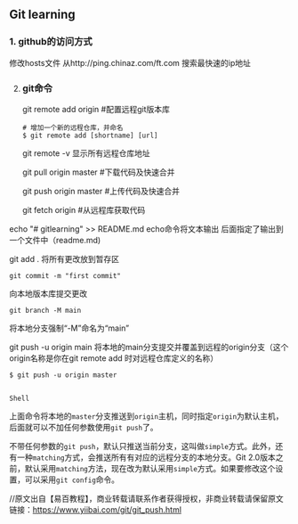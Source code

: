 ## Git learning

### 1. github的访问方式

修改hosts文件 从http://ping.chinaz.com/ft.com 搜索最快速的ip地址

2. ### git命令

   git remote add origin #配置远程git版本库

   ```
   # 增加一个新的远程仓库，并命名
   $ git remote add [shortname] [url]
   ```
   
   git remote -v 显示所有远程仓库地址
   
   git pull origin master #下载代码及快速合并
   
   git push origin master #上传代码及快速合并
   
   git fetch origin		#从远程库获取代码

echo "# gitlearning" >> README.md  echo命令将文本输出  后面指定了输出到一个文件中（readme.md)

git add .  将所有更改放到暂存区

```git
git commit -m "first commit"
```

向本地版本库提交更改

```
git branch -M main
```

将本地分支强制“-M”命名为“main”

git push -u origin main 将本地的main分支提交并覆盖到远程的origin分支（这个origin名称是你在git remote add 时对远程仓库定义的名称）





```shell
$ git push -u origin master


Shell
```

上面命令将本地的`master`分支推送到`origin`主机，同时指定`origin`为默认主机，后面就可以不加任何参数使用`git push`了。

不带任何参数的`git push`，默认只推送当前分支，这叫做`simple`方式。此外，还有一种`matching`方式，会推送所有有对应的远程分支的本地分支。Git 2.0版本之前，默认采用`matching`方法，现在改为默认采用`simple`方式。如果要修改这个设置，可以采用`git config`命令。

//原文出自【易百教程】，商业转载请联系作者获得授权，非商业转载请保留原文链接：https://www.yiibai.com/git/git_push.html 

